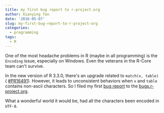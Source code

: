 ```yaml
---
title: my first bug report to r-project.org
author: Xianying Tan
date: '2016-05-07'
slug: my-first-bug-report-to-r-project-org
categories:
  - programming
tags:
  - R
---
```



One of the most headache problems in R (maybe in all programming) is the `Encoding` issue, especially on Windows. Even the veterans in the R-Core team can't survive.

In the new version of R 3.3.0, there's an upgrade related to `match(x, table)` ( [#PR16491](https://bugs.r-project.org/bugzilla3/show_bug.cgi?id=16491)). However, it leads to unconsistent behaviors when `x` and `table` contains non-ascii characters. So I filed my first [bug report](https://bugs.r-project.org/bugzilla/show_bug.cgi?id=16885) to the [bugs.r-project.org](https://bugs.r-project.org/).


What a wonderful world it would be, had all the characters been encoded in `UTF-8`.

